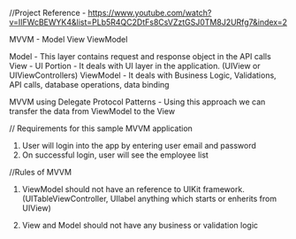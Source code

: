 //Project Reference - https://www.youtube.com/watch?v=IIFWcBEWYK4&list=PLb5R4QC2DtFs8CsVZztGSJ0TM8J2URfg7&index=2

MVVM - Model View ViewModel

Model - This layer contains request and response object in the API calls
View - UI Portion - It deals with UI layer in the application. (UIView or UIViewControllers)
ViewModel - It deals with Business Logic, Validations, API calls, database operations, data binding


MVVM using Delegate Protocol Patterns - Using this approach we can transfer the data from ViewModel to the View

// Requirements for this sample MVVM application

1. User will login into the app by entering user email and password
2. On successful login, user will see the employee list

//Rules of MVVM

1. ViewModel should not have an reference to UIKit framework. (UITableViewController, UIlabel anything which starts or enherits from UIView)

2. View and Model should not have any business or validation logic



